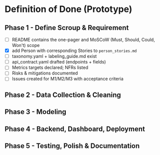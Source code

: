 # Definition of Done (Prototype)

## Phase 1 - Define Scroup & Requirement
 - [ ] README contains the one-pager and MoSCoW (Must, Should, Could, Won't) scope
 - [x] add Person with corresponding Stories to ``person_stories.md``
 - [ ] taxonomy.yaml + labeling_guide.md exist
 - [ ] api_contract.yaml drafted (endpoints + fields)
 - [ ] Metrics targets declared; NFRs listed
 - [ ] Risks & mitigations documented
 - [ ] Issues created for M1/M2/M3 with acceptance criteria

## Phase 2 - Data Collection & Cleaning 

## Phase 3 - Modeling

## Phase 4 - Backend, Dashboard, Deployment

## Phase 5 - Testing, Polish & Documentation


